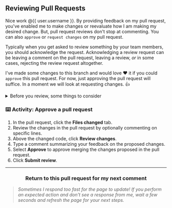 ## Reviewing Pull Requests

Nice work @{{ user.username }}. By providing feedback on my pull request, you've enabled me to make changes or reevaluate how I am making my desired change. But, pull request reviews don't stop at commenting. You can also `approve` or `request changes` on my pull request.

Typically when you get asked to review something by your team members, you should acknowledge the request. Acknowledging a review request can be leaving a comment on the pull request, leaving a review, _or_ in some cases, rejecting the review request altogether.

I've made some changes to this branch and would love :heart: it if you could `approve` this pull request. For now, just approving the pull request will suffice. In a moment we will look at requesting changes. :+1:

<details><summary>Before you review, some things to consider</summary>

#### Discern the context

Reviewing the title and body of the pull request should help you understand the intended change and the reasoning behind the change. This clarification _should_ help you identify limitations, boundaries, and other context that could prevent the pull request from being merged in its current state.

#### Observing the progress

As a reviewer, there are certain attributes to look for when identifying how to best provide feedback to the author of a pull request. For early stage pull requests, reviews should focus on the general direction of the changes. Identifying if the pull request's goal is feasible than nitpicking the style, polish, or wording of the change. **However, an almost finalized pull request that is free of error messages, and exceptional cases are handled or at least tracked is vital at this stage.**

Regardless of the stage of the pull request, it is important to prioritize your feedback on the most essential changes, suggest changes for minor issues, and open a separate pull request against the author's branch when suggesting major changes.

</details>

### :keyboard: Activity: Approve a pull request

1. In the pull request, click the **Files changed** tab.
1. Review the changes in the pull request by optionally commenting on specific lines.
1. Above the changed code, click **Review changes**.
1. Type a comment summarizing your feedback on the proposed changes.
1. Select **Approve** to approve merging the changes proposed in the pull request.
1. Click **Submit review**.

<hr>
<h3 align="center">Return to this pull request for my next comment</h3>

> _Sometimes I respond too fast for the page to update! If you perform an expected action and don't see a response from me, wait a few seconds and refresh the page for your next steps._
